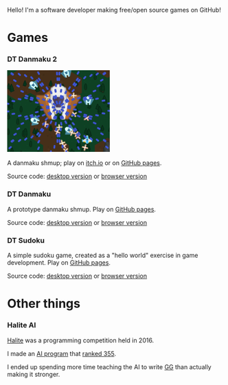 Hello! I'm a software developer making free/open source games on GitHub!

# Games

### DT Danmaku 2

![screenshot](DTDanmaku2Screenshot.png)

A danmaku shmup; play on [itch.io](https://dtsudo.itch.io/dt-danmaku-2) or on [GitHub pages](https://dtsudo.github.io/DT-Danmaku-2-Web-Browser-Version-Demo/DTDanmaku2.html?fps=60&playerbulletspread=1&playerbulletstrength=1&numlives=3).

Source code: [desktop version](https://github.com/dtsudo/DT-Danmaku-2) or [browser version](https://github.com/dtsudo/DT-Danmaku-2-Web-Browser-Version)

### DT Danmaku

A prototype danmaku shmup. Play on [GitHub pages](https://dtsudo.github.io/DT-Danmaku-Web-Browser-Version-Demo/DTDanmaku.html?fps=30).

Source code: [desktop version](https://github.com/dtsudo/DT-Danmaku) or [browser version](https://github.com/dtsudo/DT-Danmaku-Web-Browser-Version)

### DT Sudoku

A simple sudoku game, created as a "hello world" exercise in game development. Play on [GitHub pages](https://dtsudo.github.io/DT-Sudoku-Web-Browser-Version-Demo/DTSudoku.html).

Source code: [desktop version](https://github.com/dtsudo/DT-Sudoku) or [browser version](https://github.com/dtsudo/DT-Sudoku-Web-Browser-Version)

# Other things

### Halite AI

[Halite](https://github.com/HaliteChallenge/Halite) was a programming competition held in 2016.

I made an [AI program](https://github.com/dtsudo/HaliteAI) that [ranked 355](https://2016.halite.io/user.html?userID=3326).

I ended up spending more time teaching the AI to write [GG](https://2016.halite.io/game.html?replay=ar1487294118-2779129654.hlt) than actually making it stronger.
